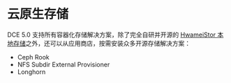 # 云原生存储

DCE 5.0 支持所有容器化存储解决方案，除了完全自研并开源的 [HwameiStor 本地存储](./hwameistor/intro/what.md)之外，还可以从应用商店，按需安装众多开源存储解决方案：

- Ceph Rook
- NFS Subdir External Provisioner
- Longhorn